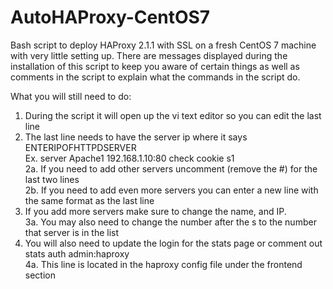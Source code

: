 # AutoHAProxy-CentOS7
Bash script to deploy HAProxy 2.1.1 with SSL on a fresh CentOS 7 machine with very little setting up. There are messages displayed during the installation of this script to keep you aware of certain things as well as comments in the script to explain what the commands in the script do.

What you will still need to do:
1. During the script it will open up the vi text editor so you can edit the last line  
2. The last line needs to have the server ip where it says ENTERIPOFHTTPDSERVER  
Ex. server Apache1 192.168.1.10:80 check cookie s1  
2a. If you need to add other servers uncomment (remove the #) for the last two lines  
2b. If you need to add even more servers you can enter a new line with the same format as the last line  
3. If you add more servers make sure to change the name, and IP.  
3a. You may also need to change the number after the s to the number that server is in the list
4. You will also need to update the login for the stats page or comment out  
stats auth admin:haproxy  
4a. This line is located in the haproxy config file under the frontend section 
